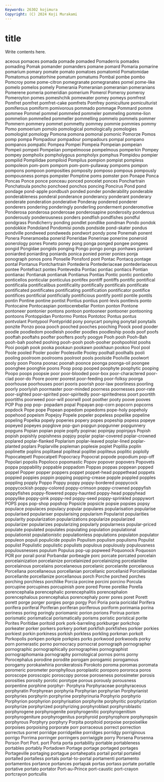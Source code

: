 ```yaml
---
Keywords: 26302 kojimura
Copyright: (C) 2024 Koji Murakami
---
```


# title

Write contents here.



aceous pomaces
pomada pomade pomaded Pomaderris pomades pomading Pomak pomander pomanders pomane
pomard Pomaria pomarine pomarium pomary pomate pomato pomatoes pomatomid Pomatomidae
Pomatomus pomatorhine pomatum pomatums Pombal pombe pombo Pomcroy pome pome-citron
pomegranate pomegranates pomel pome-like pomelo pomelos pomely Pomerania Pomeranian pomeranian
pomeranians Pomerene pomeria pomeridian pomerium Pomerol Pomeroy pomeroy Pomeroyton pomes
pomeshchik pomewater pomey pomeys pomfrest Pomfret pomfret pomfret-cake pomfrets Pomfrey
pomiculture pomiculturist pomiferous pomiform pomivorous pommado pommage Pommard pomme pommee
Pommel pommel pommeled pommeler pommeling pomme-lion pommelion pommelled pommeller pommelling
pommelo pommels pommer Pommern pommery pommet pommetty pommey pommie pommies
pommy Pomo pomoerium pomolo pomological pomologically pomologies pomologist pomology Pomona
pomona pomonal pomonic Pomorze Pomos pomp pompa Pompadour pompadour pompadours
pompal pompano pompanos pompatic Pompea Pompei Pompeia Pompeian pompeian Pompeii
pompeii Pompeiian pompelmoose pompelmous pomperkin Pompey pompey pompholix pompholygous pompholyx
pomphus Pompidou pompier pompilid Pompilidae pompiloid Pompilus pompion pompist pompless
pompoleon pom-pom pompom pom-pom-pullaway pompoms pompon pompons pompoon pomposities pomposity
pomposo pompous pompously pompousness pomps pompster Pomptine poms pomster pon
Ponape Ponca Poncas Ponce ponce ponceau ponced poncelet ponces Ponchartrain
Ponchatoula poncho ponchoed ponchos poncing Poncirus Pond pond pondage pond-apple
pondbush ponded ponder ponderability ponderable ponderableness ponderal ponderance ponderancy ponderant
ponderary ponderate ponderation ponderative Ponderay pondered ponderer ponderers pondering ponderingly
ponderling ponderment ponderomotive Ponderosa ponderosa ponderosae ponderosapine ponderosity ponderous ponderously
ponderousness ponders pondfish pondfishes pondful pondgrass Pondicherry ponding pondlet pondlike
pondman Pondo pondok pondokkie Pondoland Pondomisi ponds pondside pond-skater pondus
pondville pondweed pondweeds pondwort pondy pone Ponemah ponent Ponera Poneramoeba
ponerid Poneridae Ponerinae ponerine poneroid ponerology pones Poneto poney pong
ponga ponged pongee pongees pongid Pongidae pongids ponging Pongo pongo
pongs ponhaws poniard poniarded poniarding poniards ponica ponied ponier ponies
ponja ponograph ponos pons Ponselle Ponsford pont Pontac Pontacq pontage
pontal Pontanus Pontchartrain Pontederia Pontederiaceae pontederiaceous pontee Pontefract pontes Pontevedra
Pontiac pontiac pontiacs Pontian pontianac Pontianak pontianak Pontianus Pontias Pontic
pontic ponticello ponticellos ponticular ponticulus pontifex pontiff pontiffs pontific pontifical
pontificalia pontificalibus pontificality pontifically pontificals pontificate pontificated pontificates pontificating pontification
pontificator pontifice pontifices pontificial pontificially pontificious pontify pontil pontile pontils
pontin Pontine pontine pontist Pontius pontius pont-levis pontlevis ponto Pontocaine
Pontocaspian pontocerebellar Ponton ponton Pontone pontoneer pontonier pontons pontoon pontooneer
pontooner pontooning pontoons Pontoppidan Pontormo Pontos Pontotoc Pontus pontus pontvolant
Pontypool Pontypridd pony ponycart ponying ponytail ponytails ponzite Ponzo pooa
pooch pooched pooches pooching Poock pood pooder poodle poodledom poodleish
poodler poodles poodleship poods poof poofs pooftah pooftahs poofter poofters
poofy poogye Pooh pooh Pooh-Bah pooh-bah poohed poohing pooh-pooh pooh-pooher
poohpoohist poohs Pooi poojah pook pooka pookaun pookawn pookhaun pookoo
Pool pool Poole pooled Pooler pooler Poolesville Pooley poolhall poolhalls
pooli pooling poolroom poolrooms poolroot pools poolside Poolville poolwort pooly
poon Poona poonac poonah poonce poonga poonga-oil poongee poonghee poonghie
poons Poop poop pooped poophyte poophytic pooping Poopo poops poopsie
poor poor-blooded poor-box poor-charactered poor-clad poor-do Poore poorer poorest poor-feeding
poor-folksy poorga poorhouse poorhouses poori pooris poorish poor-law poorliness poorling
poorly poorlyish poormaster poor-minded poorness poornesses poor-rate poor-sighted poor-spirited poor-spiritedly
poor-spiritedness poort poortith poortiths poorweed poor-will poorwill poot poother pooty
poove pooves POP Pop pop pop- popadam popal Popayan pop-corn
popcorn popcorns popdock Pope pope Popean popedom popedoms pope-holy popeholy
popehood popeism Popejoy Popele popeler popeless popelike popeline popeling Popelka
popely poperies popery popes popeship popess popeye popeyed popeyes popglove
pop-gun popgun popgunner popgunnery popguns Popian popian popie popify popinac
popinjay popinjays Popish popish popishly popishness popjoy poplar poplar-covered poplar-crowned
poplared poplar-flanked Poplarism poplar-leaved poplar-lined poplar-planted poplars Poplarville popleman poplesie
poplet Poplilia poplin poplinette poplins poplitaeal popliteal poplitei popliteus poplitic
poplolly Popocatepetl Popocatpetl Popocracy Popocrat popode popodium pop-off Popolari popolis
Popoloco popomastic Popov popover popovers Popovets poppa poppability poppable poppadom
Poppas poppas poppean popped poppel Popper popper poppers poppet poppet-head
poppethead poppets poppied poppies poppin popping popping-crease popple poppled popples
poppling popply Poppo Poppy poppy poppy-bordered poppycock poppycockish poppy-colored poppy-crimson
poppy-crowned poppyfish poppyfishes poppy-flowered poppy-haunted poppy-head poppyhead poppylike poppy-pink poppy-red
poppy-seed poppy-sprinkled poppywort POPS pops pop-shop popshop Popsicle popsicle popsie
popsies popsy populace populaces populacy popular populares popularisation popularise popularised
populariser popularising popularism Popularist popularities popularity popularization popularizations popularize popularized
popularizer popularizes popularizing popularly popularness popular-priced populate populated populates populating
population populational populationist populationistic populationless populations populaton populator populeon populi
populicide populin Populism populism populisms Populist populist Populistic populistic populists
populous populously populousness populousnesses populum Populus pop-up popweed Poquonock Poquoson
POR por porail poral Porbandar porbeagle porc porcate porcated porcelain
porcelainization porcelainize porcelainized porcelainizing porcelainlike porcelainous porcelains porcelaneous porcelanic porcelanite
porcelanous Porcellana porcellaneous porcellanian porcellanic porcellanid Porcellanidae porcellanite porcellanize porcellanous
porch Porche porched porches porching porchless porchlike Porcia porcine porcini
porcino Porcula porcupine porcupines porcupinish pore pored Poree porelike Porella
porencephalia porencephalic porencephalitis porencephalon porencephalous porencephalus porencephaly porer pores poret
Porett porett porge porger porgies porgo porgy Pori Poria poria
poricidal Porifera porifera poriferal Poriferan poriferan poriferous poriform porimania porina
poriness poring poringly poriomanic porion porions Porirua porism porismatic porismatical
porismatically porisms poristic poristical porite Porites Poritidae poritoid pork pork-barreling
porkburger porkchop porkeater porker porkers porkery porket porkfish porkfishes porkier
porkies porkiest porkin porkiness porkish porkless porkling porkman porkolt Porkopolis
porkpen porkpie porkpies porks porkwood porkwoods porky porn pornerastic porno
pornocracy pornocrat pornograph pornographer pornographic pornographically pornographies pornographist pornographomania pornography
pornological pornos porns porny Porocephalus porodine porodite porogam porogamic porogamous
porogamy porokaiwhiria porokeratosis Porokoto poroma poromas poromata poromeric porometer porophyllous
poroplastic poroporo pororoca poros poroscope poroscopic poroscopy porose poroseness porosimeter
porosis porosities porosity porotic porotype porous porously porousness porpentine porphine
porphyr- Porphyra Porphyraceae porphyraceous porphyratin Porphyrean porphyria Porphyrian porphyrian Porphyrianist
porphyries porphyrin porphyrine porphyrinuria Porphyrio porphyrio Porphyrion porphyrion porphyrisation porphyrite
porphyritic porphyrization porphyrize porphyrized porphyrizing porphyroblast porphyroblastic porphyrogene porphyrogenite porphyrogenitic
porphyrogenitism porphyrogeniture porphyrogenitus porphyroid porphyrophore porphyropsin porphyrous Porphyry porphyry Porpita
porpitoid porpoise porpoiselike porpoises porpoising porporate porr porraceous porrect porrection
porrectus porret porridge porridgelike porridges porridgy porriginous porrigo Porrima porringer
porringers porriwiggle porry Porsena Porsenna Porson Port Port. port Porta
porta portability portable portableness portables portably Portadown Portage portage portaged
portages Portageville portaging portague portahepatis portail portal portaled portalled portalless
portals portal-to-portal portamenti portamento portamentos portance portances portapak portas portass
portate portatile portative portato portator Port-au-Prince port-caustic port-crayon portcrayon portcullis
